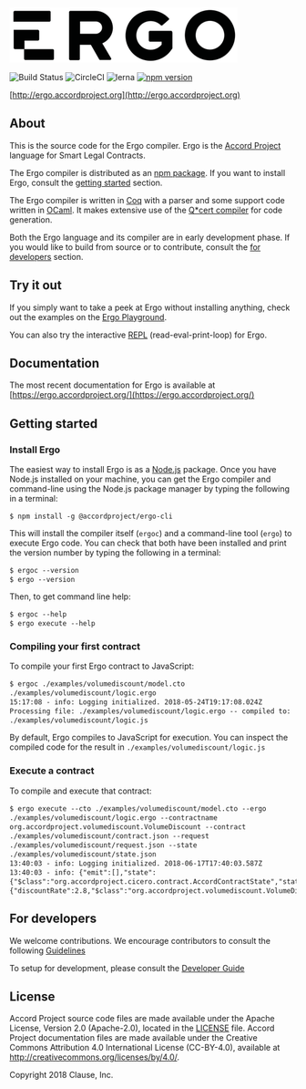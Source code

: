 ![Ergo](./ergo.png)

![Build Status](https://travis-ci.org/accordproject/ergo.svg?branch=master)
![CircleCI](https://circleci.com/gh/accordproject/ergo.svg?style=shield)
![lerna](https://img.shields.io/badge/maintained%20with-lerna-cc00ff.svg)
[![npm version](https://badge.fury.io/js/%40accordproject%2Fergo-cli.svg)](https://badge.fury.io/js/%40accordproject%2Fergo-cli)

[http://ergo.accordproject.org](http://ergo.accordproject.org)

## About

This is the source code for the Ergo compiler. Ergo is the [Accord
Project](https://accordproject.org/) language for Smart Legal Contracts.

The Ergo compiler is distributed as an [npm
package](https://www.npmjs.com/package/@accordproject/ergo-cli). If
you want to install Ergo, consult the [getting
started](#getting-started) section.

The Ergo compiler is written in [Coq](https://coq.inria.fr) with a parser and
some support code written in [OCaml](https://ocaml.org). It makes extensive use
of the [Q*cert compiler](https://querycert.github.io) for code generation.

Both the Ergo language and its compiler are in early development
phase. If you would like to build from source or to contribute,
consult the [for developers](#for-developers) section.

## Try it out

If you simply want to take a peek at Ergo without installing anything,
check out the examples on the [Ergo
Playground](https://accordproject.github.io/ergo-playground/).

You can also try the interactive [REPL](https://ergorepl.netlify.com)
(read-eval-print-loop) for Ergo.

## Documentation

The most recent documentation for Ergo is available at
[https://ergo.accordproject.org/](https://ergo.accordproject.org/)

## Getting started

### Install Ergo

The easiest way to install Ergo is as a [Node.js](https://nodejs.org/) package.
Once you have Node.js installed on your machine, you can get the Ergo compiler
and command-line using the Node.js package manager by typing the following in a
terminal:

```text
$ npm install -g @accordproject/ergo-cli
```

This will install the compiler itself (`ergoc`) and a command-line tool
(`ergo`) to execute Ergo code. You can check that both have been installed and
print the version number by typing the following in a terminal:

```text
$ ergoc --version
$ ergo --version
```

Then, to get command line help:

```text
$ ergoc --help
$ ergo execute --help
```

### Compiling your first contract

To compile your first Ergo contract to JavaScript:

```text
$ ergoc ./examples/volumediscount/model.cto ./examples/volumediscount/logic.ergo
15:17:08 - info: Logging initialized. 2018-05-24T19:17:08.024Z
Processing file: ./examples/volumediscount/logic.ergo -- compiled to: ./examples/volumediscount/logic.js
```

By default, Ergo compiles to JavaScript for execution. You can inspect the
compiled code for the result in `./examples/volumediscount/logic.js`

### Execute a contract

To compile and execute that contract:

```text
$ ergo execute --cto ./examples/volumediscount/model.cto --ergo ./examples/volumediscount/logic.ergo --contractname org.accordproject.volumediscount.VolumeDiscount --contract ./examples/volumediscount/contract.json --request ./examples/volumediscount/request.json --state ./examples/volumediscount/state.json
13:40:03 - info: Logging initialized. 2018-06-17T17:40:03.587Z
13:40:03 - info: {"emit":[],"state":{"$class":"org.accordproject.cicero.contract.AccordContractState","stateId":"1"},"response":{"discountRate":2.8,"$class":"org.accordproject.volumediscount.VolumeDiscountResponse"}}
```

## For developers

We welcome contributions. We encourage contributors to consult the following
[Guidelines](./CONTRIBUTING.md)

To setup for development, please consult the [Developer Guide](./DEVELOPERS.md)

## License <a name="license"></a>

Accord Project source code files are made available under the Apache License,
Version 2.0 (Apache-2.0), located in the [LICENSE](./LICENSE) file. Accord
Project documentation files are made available under the Creative Commons
Attribution 4.0 International License (CC-BY-4.0), available at
http://creativecommons.org/licenses/by/4.0/.

Copyright 2018 Clause, Inc.
